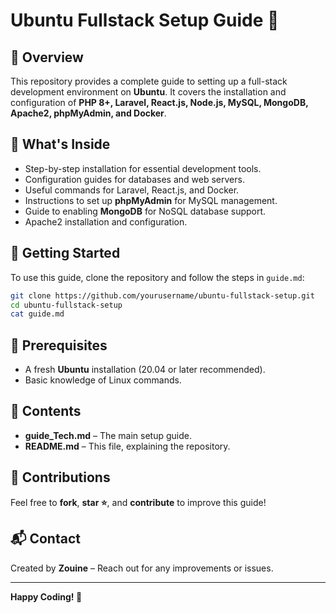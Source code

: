 # Ubuntu Fullstack Setup Guide 🚀

## 📌 Overview
This repository provides a complete guide to setting up a full-stack development environment on **Ubuntu**. It covers the installation and configuration of **PHP 8+, Laravel, React.js, Node.js, MySQL, MongoDB, Apache2, phpMyAdmin, and Docker**.

## 📖 What's Inside
- Step-by-step installation for essential development tools.
- Configuration guides for databases and web servers.
- Useful commands for Laravel, React.js, and Docker.
- Instructions to set up **phpMyAdmin** for MySQL management.
- Guide to enabling **MongoDB** for NoSQL database support.
- Apache2 installation and configuration.

## 🚀 Getting Started
To use this guide, clone the repository and follow the steps in `guide.md`:

```bash
git clone https://github.com/yourusername/ubuntu-fullstack-setup.git
cd ubuntu-fullstack-setup
cat guide.md
```

## 📌 Prerequisites
- A fresh **Ubuntu** installation (20.04 or later recommended).
- Basic knowledge of Linux commands.

## 📜 Contents
- **guide_Tech.md** – The main setup guide.
- **README.md** – This file, explaining the repository.

## 🎯 Contributions
Feel free to **fork**, **star ⭐**, and **contribute** to improve this guide!

## 📬 Contact
Created by **Zouine** – Reach out for any improvements or issues.

---
**Happy Coding! 🎉**

